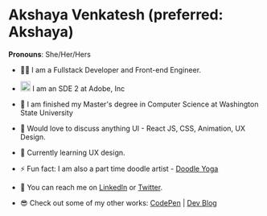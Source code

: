 # Akshaya Venkatesh (preferred: Akshaya)
**Pronouns**: She/Her/Hers

<!--
**akshaya-venkatesh8/akshaya-venkatesh8** is a ✨ _special_ ✨ repository because its `README.md` (this file) appears on your GitHub profile.

Here are some ideas to get you started:


- 🌱 I’m currently learning ...
- 👯 I’m looking to collaborate on ...
- 🤔 I’m looking for help with ...
- 💬 Ask me about ...
- 📫 How to reach me: ...
- 😄 Pronouns: ...
- ⚡ Fun fact: ...
-->

- 👩‍💻 I am a Fullstack Developer and Front-end Engineer.
- <img src="https://user-images.githubusercontent.com/15035333/198851637-ecca056b-49b3-47f1-ac1e-50d84439fee8.png" alt="Adobe Logo" width="20" height="20"/> I am an SDE 2 at Adobe, Inc 
- 🔭 I am finished my Master's degree in Computer Science at Washington State University
- 💬 Would love to discuss anything UI - React JS, CSS, Animation, UX Design.
- 🐍 Currently learning UX design.

- ⚡ Fun fact: I am also a part time doodle artist - [Doodle Yoga](https://www.instagram.com/doodleyoga.creations/)
- 👋 You can reach me on [LinkedIn](https://www.linkedin.com/in/akshaya-venkatesh8/) or [Twitter](https://twitter.com/venkyakshaya).
- 😎 Check out some of my other works: 
[CodePen](https://codepen.io/akshaya-venkatesh8) | 
[Dev Blog](https://dev.to/venkyakshaya/)


